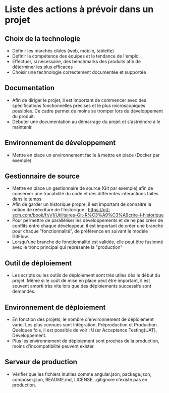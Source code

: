 # Liste des actions à prévoir dans un projet

## Choix de la technologie
* Définir les marchés cibles (web, mobile, tablette)
* Définir la compétence des équipes et la tendance de l'emploi
* Effectuer, si nécessaire, des benchmarks des produits afin de déterminer les plus efficaces
* Choisir une technologie correctement documentée et supportée

## Documentation
* Afin de diriger le projet, il est important de commencer avec des spécifications fonctionnelles précises et le plus microscopiques possibles. Ce cadre permet de moins se tromper lors du développement du produit.
* Débuter une documentation au démarrage du projet et s'astreindre à le maintenir.

## Environnement de développement
* Mettre en place un environnement facile à mettre en place (Docker par exemple)

## Gestionnaire de source
* Mettre en place un gestionnaire de source (Git par exemple) afin de conserver une tracabilité du code et des différentes interactions faites dans le temps
* Afin de garder un historique propre, il est important de connaitre la notion de réécriture de l'historique : https://git-scm.com/book/fr/v1/Utilitaires-Git-R%C3%A9%C3%A9crire-l-historique
* Pour permettre de paralléliser les développements et de ne pas créer de conflits entre chaque développeur, il est important de créer une branche pour chaque "fonctionnalité", de préférence en suivant le modèle GitFlow.
* Lorsqu'une branche de fonctionnalité est validée, elle peut être fusionné avec le tronc principal qui représente la "production"

## Outil de déploiement
* Les scripts ou les outils de déploiement sont très utiles dès le début du projet. Même si le coût de mise en place peut être important, il est souvent amorti très vite lors que des déploiements successifs sont demandés.

## Environnement de déploiement
* En fonction des projets, le nombre d'environnement de déploiement varie. Les plus connues sont Intégration, Préproduction et Production. Quelques fois, il est possible de voir : User Acceptance Testing(UAT), Développement.
* Plus les environnement de déploiement sont proches de la production, moins d'incompatibilité peuvent exister.

## Serveur de production
* Vérifier que les fichiers inutiles comme angular.json, package.json, composer.json, README.md, LICENSE, .gitignore n'existe pas en production.
